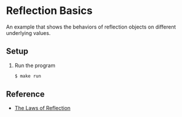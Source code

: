 # Reflection Basics

An example that shows the behaviors of reflection objects on different underlying values.

## Setup

1. Run the program

   ```bash
   $ make run
   ```

## Reference

* [The Laws of Reflection](https://go.dev/blog/laws-of-reflection)
